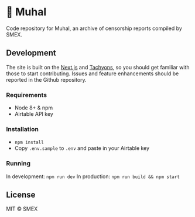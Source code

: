 # 📣 Muhal

Code repository for Muhal, an archive of censorship reports compiled by SMEX. 

## Development
The site is built on the [Next.js](https://nextjs.org/) and [Tachyons](http://tachyons.io/), so you should get familiar with those to start contributing. Issues and feature enhancements should be reported in the Github repository. 

### Requirements
- Node 8+ & npm
- Airtable API key

### Installation
- `npm install`
- Copy `.env.sample` to `.env` and paste in your Airtable key

### Running
In development: `npm run dev`
In production: `npm run build && npm start`

## License
MIT © SMEX
